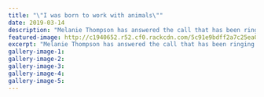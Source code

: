 ```yaml
---
title: "\"I was born to work with animals\""
date: 2019-03-14
description: "Melanie Thompson has answered the call that has been ringing in her ears for years. And now the student teacher..."
featured-image: http://c1940652.r52.cf0.rackcdn.com/5c91e9bdff2a7c25ea000577/Melanie-Thompson-ex-250.Chron-14.3.19.jpg
excerpt: "Melanie Thompson has answered the call that has been ringing in her ears for years. And now the student teacher."
gallery-image-1: 
gallery-image-2: 
gallery-image-3: 
gallery-image-4: 
gallery-image-5: 
---
```

